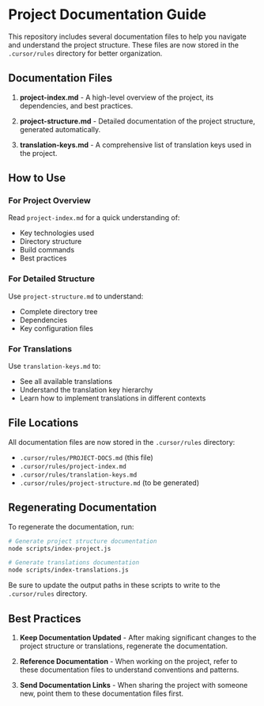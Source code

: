 # Project Documentation Guide

This repository includes several documentation files to help you navigate and understand the project structure. These files are now stored in the `.cursor/rules` directory for better organization.

## Documentation Files

1. **project-index.md** - A high-level overview of the project, its dependencies, and best practices.

2. **project-structure.md** - Detailed documentation of the project structure, generated automatically.

3. **translation-keys.md** - A comprehensive list of translation keys used in the project.

## How to Use

### For Project Overview

Read `project-index.md` for a quick understanding of:
- Key technologies used
- Directory structure
- Build commands
- Best practices

### For Detailed Structure

Use `project-structure.md` to understand:
- Complete directory tree
- Dependencies
- Key configuration files

### For Translations

Use `translation-keys.md` to:
- See all available translations
- Understand the translation key hierarchy
- Learn how to implement translations in different contexts

## File Locations

All documentation files are now stored in the `.cursor/rules` directory:
- `.cursor/rules/PROJECT-DOCS.md` (this file)
- `.cursor/rules/project-index.md`
- `.cursor/rules/translation-keys.md`
- `.cursor/rules/project-structure.md` (to be generated)

## Regenerating Documentation

To regenerate the documentation, run:

```bash
# Generate project structure documentation
node scripts/index-project.js

# Generate translations documentation
node scripts/index-translations.js
```

Be sure to update the output paths in these scripts to write to the `.cursor/rules` directory.

## Best Practices

1. **Keep Documentation Updated** - After making significant changes to the project structure or translations, regenerate the documentation.

2. **Reference Documentation** - When working on the project, refer to these documentation files to understand conventions and patterns.

3. **Send Documentation Links** - When sharing the project with someone new, point them to these documentation files first. 

